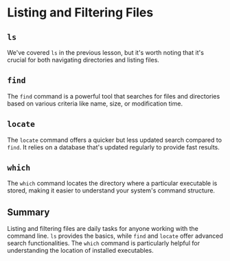 # Listing and Filtering Files

## `ls`
We've covered `ls` in the previous lesson, but it's worth noting that it's crucial for both navigating directories and listing files.

## `find`
The `find` command is a powerful tool that searches for files and directories based on various criteria like name, size, or modification time.

## `locate`
The `locate` command offers a quicker but less updated search compared to `find`. It relies on a database that's updated regularly to provide fast results.

## `which`
The `which` command locates the directory where a particular executable is stored, making it easier to understand your system's command structure.

## Summary
Listing and filtering files are daily tasks for anyone working with the command line. `ls` provides the basics, while `find` and `locate` offer advanced search functionalities. The `which` command is particularly helpful for understanding the location of installed executables.
